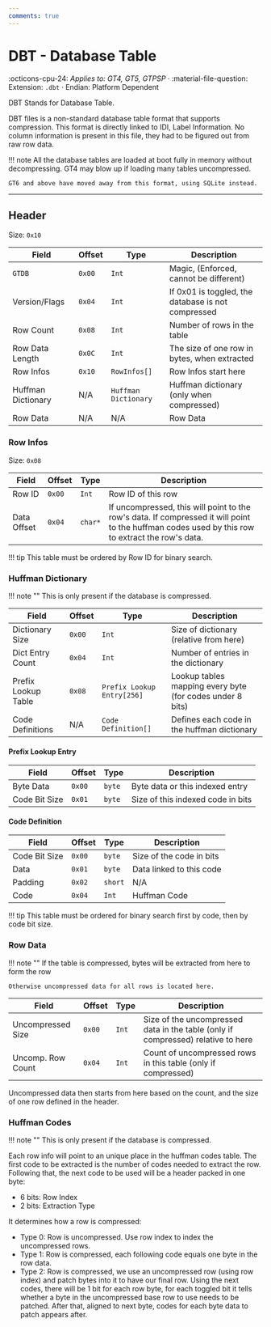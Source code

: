 ```yaml
---
comments: true
---
```


# DBT - Database Table
:octicons-cpu-24: *Applies to: GT4, GT5, GTPSP* · :material-file-question: Extension: `.dbt` · Endian: Platform Dependent

DBT Stands for Database Table.

DBT files is a non-standard database table format that supports compression. This format is directly linked to IDI, Label Information. No column information is present in this file, they had to be figured out from raw row data.

!!! note
    All the database tables are loaded at boot fully in memory without decompressing. GT4 may blow up if loading many tables uncompressed.

    GT6 and above have moved away from this format, using SQLite instead.

---

## Header

Size: `0x10`

Field              | Offset         | Type                | Description                                          |
----------------   | ------------   | ----------          | --------------------------------------               |
`GTDB`             |  `0x00`        | `Int`               | Magic, (Enforced, cannot be different)               |
Version/Flags      |  `0x04`        | `Int`               | If 0x01 is toggled, the database is not compressed   |
Row Count          |  `0x08`        | `Int`               | Number of rows in the table                          |
Row Data Length    |  `0x0C`        | `Int`               | The size of one row in bytes, when extracted         |
Row Infos          |  `0x10`        | `RowInfos[]`        | Row Infos start here                                 |
Huffman Dictionary |  N/A           | `Huffman Dictionary`| Huffman dictionary (only when compressed)            |
Row Data           |  N/A           | N/A                 | Row Data                                             |

### Row Infos

Size: `0x08`

Field                  | Offset         | Type       | Description                            |
----------------       | -------------- | ---------- | -------------------------------------- |
Row ID                 |  `0x00`        | `Int`      | Row ID of this row                     |
Data Offset            |  `0x04`        | `char*`    | If uncompressed, this will point to the row's data. If compressed it will point to the huffman codes used by this row to extract the row's data. |

!!! tip
    This table must be ordered by Row ID for binary search.

### Huffman Dictionary

!!! note ""
    This is only present if the database is compressed.

Field              | Offset         | Type                      | Description                                               |
----------------   | ------------   | ----------                | --------------------------------------                    |
Dictionary Size    |  `0x00`        | `Int`                     | Size of dictionary (relative from here)                   |
Dict Entry Count   |  `0x04`        | `Int`                     | Number of entries in the dictionary                       |
Prefix Lookup Table|  `0x08`        | `Prefix Lookup Entry[256]`| Lookup tables mapping every byte (for codes under 8 bits) |
Code Definitions   | N/A            | `Code Definition[]`       | Defines each code in the huffman dictionary               |

#### Prefix Lookup Entry

Field              | Offset         | Type        | Description                                               |
----------------   | ------------   | ----------  | --------------------------------------                    |
Byte Data          |  `0x00`        | `byte`      | Byte data or this indexed entry                           |
Code Bit Size      |  `0x01`        | `byte`      | Size of this indexed code in bits                         |

#### Code Definition
Field              | Offset         | Type                      | Description                                               |
----------------   | ------------   | ----------                | --------------------------------------                    |
Code Bit Size      |  `0x00`        | `byte`                    | Size of the code in bits                                  |
Data               |  `0x01`        | `byte`                    | Data linked to this code                                  |
Padding            |  `0x02`        | `short`                   | N/A                                                       |
Code               |  `0x04`        | `Int`                     | Huffman Code                                              |

!!! tip
    This table must be ordered for binary search first by code, then by code bit size.

### Row Data
!!! note ""
    If the table is compressed, bytes will be extracted from here to form the row

    Otherwise uncompressed data for all rows is located here.

Field              | Offset         | Type                      | Description                                                                      |
----------------   | ------------   | ----------                | --------------------------------------                                           |
Uncompressed Size  |  `0x00`        | `Int`                     | Size of the uncompressed data in the table (only if compressed) relative to here |
Uncomp. Row Count  |  `0x04`        | `Int`                     | Count of uncompressed rows in this table (only if compressed)                    |

Uncompressed data then starts from here based on the count, and the size of one row defined in the header.

### Huffman Codes

!!! note ""
    This is only present if the database is compressed.

Each row info will point to an unique place in the huffman codes table. The first code to be extracted is the number of codes needed to extract the row.
Following that, the next code to be used will be a header packed in one byte:

- 6 bits: Row Index
- 2 bits: Extraction Type

It determines how a row is compressed:

* Type 0: Row is uncompressed. Use row index to index the uncompressed rows.
* Type 1: Row is compressed, each following code equals one byte in the row data.
* Type 2: Row is compressed, we use an uncompressed row (using row index) and patch bytes into it to have our final row.
  Using the next codes, there will be 1 bit for each row byte, for each toggled bit it tells whether a byte in the uncompressed base row to use needs to be patched.
  After that, aligned to next byte, codes for each byte data to patch appears after.
